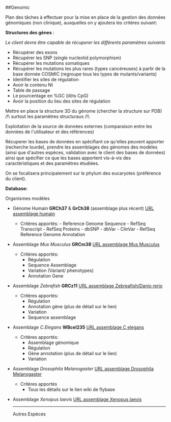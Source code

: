 
##Genomic

Plan des tâches à effectuer pour la mise en place de la gestion des données génomiques (non clinique), auxquelles on y ajoutera les critères suivant:

**Structures des gènes** :

*Le client devra être capable de récuperer les différents paramètres suivants*

- Récupérer des exons
- Récupérer les SNP (single nucleotid polymorphism)
- Récupérer les mutations somatiques
- Récupérer les mutations les plus rares (types cancéreuses) à partir de la base donnée COSMIC (regroupe tous les types de mutants/variants)
- Identifier les sites de régulation
- Avoir le contenu Nt
- Table de passage
- Le pourcentage en %GC (ilôts CpG)
- Avoir la position du lieu des sites de régulation

Mettre en place la structure 3D du génome (chercher la structure sur PDB) /!\ surtout les paramètres structuraux /!\


Exploitation de la source de données externes (comparaison entre les données de l'utilisateur et des références)

Récuperer les bases de données en spécifiant ce qu'elles peuvent apporter (recherche lourde), prendre les assemblages des génomes des modèles (ainsi que d'autres espèces, validation avec le client des bases de données) ainsi que spécifier ce que les bases apportent vis-à-vis des caractéristiques et des paramètres étudiées.

On se focalisera principalement sur le phylum des eucaryotes (préférence du client).

  **Database:**
	
  Organismes modèles
	
* Génome Humain **GRCh37** & **GrCh38** (assemblage plus récent) [URL assemblage humain](https://www.ncbi.nlm.nih.gov/genome/guide/human/)
    + Critères apportés:
          -	Reference Genome Sequence
          -	RefSeq Transcript
          -	RefSeq Proteins
          -	dbSNP
          -	dbVar
          -	ClinVar
          -	RefSeq Reference Genome Annotation

* Assemblage *Mus Musculus* **GRCm38** [URL assemblage Mus Musculus](http://www.ensembl.org/Mus_musculus/Info/Index)
    + Critères apportés:
        -	Régulation
        -	Sequence Assemblage
        -	Variation (Variant/ phenotypes)
        -	Annotation Gene

* Assemblage *Zebrafish* **GRCz11** [URL assemblage Zebreafish/Danio rerio](http://www.ensembl.org/Danio_rerio/Info/Index)
    + Critères apportés:
        -	Régulation
        -	Annotation gène (plus de détail sur le lien)
        -	Variation
        -	Sequence assemblage

* Assemblage *C.Elegans* **WBcel235** [URL assemblage C elegans](http://www.ensembl.org/Caenorhabditis_elegans/Info/Index)
    + Critères apportés:
        -	Assemblage génomique
        -	Régulation
        -	Gène annotation (plus de détail sur le lien)
        -	Variation

* Assemblage *Drosophila Melanogaster*  [URL assemblage Drosophila Melanogaster](https://wiki.flybase.org/wiki/FlyBase:Downloads_Overview)
    + Critères apportés
        - Tous les détails sur le lien wiki de flybase

* Assemblage *Xenopus laevis* [URL assemblage Xenopus laevis](http://www.xenbase.org/entry/doNewsRead.do?id=136)

	
  ****

    Autres Espèces


